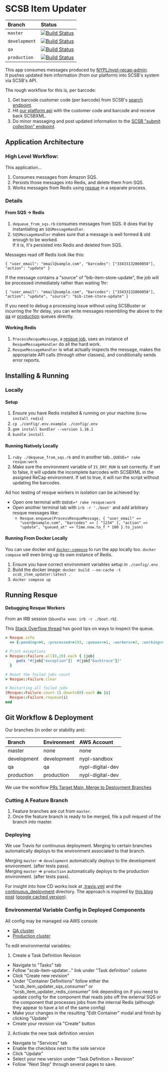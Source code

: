 # SCSB Item Updater

| Branch        | Status                                                                                                                                                   |
|:--------------|:---------------------------------------------------------------------------------------------------------------------------------------------------------|
| `master`      | [![Build Status](https://travis-ci.org/NYPL-discovery/scsb_item_updater.svg?branch=master)](https://travis-ci.org/NYPL-discovery/scsb_item_updater)      |
| `development` | [![Build Status](https://travis-ci.org/NYPL-discovery/scsb_item_updater.svg?branch=development)](https://travis-ci.org/NYPL-discovery/scsb_item_updater) |
| `qa`          | [![Build Status](https://travis-ci.org/NYPL-discovery/scsb_item_updater.svg?branch=qa)](https://travis-ci.org/NYPL-discovery/scsb_item_updater)          |
| `production`  | [![Build Status](https://travis-ci.org/NYPL-discovery/scsb_item_updater.svg?branch=production)](https://travis-ci.org/NYPL-discovery/scsb_item_updater)  |

This app consumes messages produced by [NYPL/nypl-recap-admin](https://github.com/NYPL/nypl-recap-admin).  
It pushes updated item information (from our platform) into SCSB's system via
SCSB's API.

The rough workflow for this is, per barcode:

1.  Get barcode customer code (per barcode) from SCSB's [search endpoint](https://uat-recap.htcinc.com:9093/swagger-ui.html#!/search-records-rest-controller/search).
2.  Hit [our platform api](https://platformdocs.nypl.org/#/recap/get_v0_1_recap_nypl_bibs) with the customer code and barcode and receive back SCSBXML.
3.  Do minor massaging and post updated information to the [SCSB "submit collection" endpoint](https://uat-recap.htcinc.com:9093/swagger-ui.html#!/shared-collection-rest-controller/submitCollection).

## Application Architecture

### High Level Workflow:

This application...

1.  Consumes messages from Amazon SQS.
2.  Persists those messages into Redis, and delete them from SQS.
3.  Works messages from Redis using [resque](https://github.com/resque/resque) in a separate process.

### Details

#### From SQS -> Redis

1.  `dequeue_from_sqs.rb` consumes messages from SQS. It does that by instantiating an `SQSMessageHandler`.
1.  `SQSMessageHandler` makes sure that a message is well formed & old enough to be worked.  
If it is, it's persisted into Redis and deleted from SQS.

Messages read off Redis look like this:

```
{ "user_email": "email@xample.com", "barcodes": ["33433132060058"], "action": "update" }
```

If the message contains a "source" of "bib-item-store-update", the job will be processed immediately rather than waiting 1hr:

```
{ "user_email": "email@xample.com", "barcodes": ["33433132060058"], "action": "update", "source": "bib-item-store-update" }
```

If you need to debug a processing issue without using SCSBuster or incurring the 1hr delay, you can write messages resembling the above to the [qa](https://console.aws.amazon.com/sqs/v2/home?region=us-east-1#/queues/https%3A%2F%2Fsqs.us-east-1.amazonaws.com%2F946183545209%2Fsierra-updates-for-scsb-qa/send-receive) or [production](https://console.aws.amazon.com/sqs/v2/home?region=us-east-1#/queues/https%3A%2F%2Fsqs.us-east-1.amazonaws.com%2F946183545209%2Fsierra-updates-for-scsb-production/send-receive) queues directly.

#### Working Redis

1.  `ProcessResqueMessage`, a [resque job](https://github.com/resque/resque#overview), uses an instance of `ResqueMessageHandler` do all the hard work.
1.  `ResqueMessageHandler` is what actually inspects the message, makes the appropriate API calls (through other classes), and conditionally sends error reports.

## Installing & Running

### Locally

#### Setup

1.  Ensure you have Redis installed & running on your machine (`brew install redis`)
1.  `cp ./config/.env.example ./config/.env`
1.  `gem install bundler --version 1.16.1`
1.  `bundle install`

#### Running Natively Locally

1. `ruby ./dequeue_from_sqs.rb` and in another tab...`QUEUE=* rake resque:work`
1.  Make sure the environment variable of `IS_DRY_RUN` is set correctly. If set to false, it will update the incomplete barcodes with SCSBXML in the assigned ReCap environment. If set to true, it will run the script without updating the barcodes.

Ad hoc testing of resque workers in isolation can be achieved by:

 - Open one terminal with `QUEUE=* rake resque:work`
 - Open another terminal tab with `irb -r './boot'` and add arbitrary resque messages like:
   - `Resque.enqueue(ProcessResqueMessage, { "user_email" => "user@example.com", "barcodes" => [ "1234" ], "action" => "update", "queued_at" => Time.now.to_f * 100 }.to_json)`

#### Running From Docker Locally

You can use docker and [`docker-compose`](https://docs.docker.com/compose/overview/) to run the app locally too.
`docker compose` will even bring up its own instance of Redis.

1.  Ensure you have correct environment variables setup in `./config/.env`
1.  Build the docker image: `docker build --no-cache -t scsb_item_updater:latest .`
1.  `docker compose up`

## Running Resque

#### Debugging Resque Workers

From an IRB session (`$bundle exec irb -r ./boot.rb`).

This [Stack Overflow thread](http://stackoverflow.com/questions/8798357/inspect-and-retry-resque-jobs-via-redis-cli) has good tips on ways to inspect the queue.

```ruby
> Resque.info
  => {:pending=>0, :processed=>193, :queues=>1, :workers=>2, :working=>0, :failed=>168, :servers=>["redis://fqdn.com:6379/0"], :environment=>"development"}

# Print exceptions
> Resque::Failure.all(0,20).each { |job|
     puts "#{job["exception"]}  #{job["backtrace"]}"
  }

# Reset the failed jobs count
> Resque::Failure.clear

# Restarting all failed jobs
(Resque::Failure.count-1).downto(0).each do |i|
  Resque::Failure.requeue(i)
end
```

## Git Workflow & Deployment

Our branches (in order or stability are):

| Branch      | Environment | AWS Account      |
|:------------|:------------|:-----------------|
| master      | none        | none             |
| development | development | nypl-sandbox     |
| qa          | qa          | nypl-digital-dev |
| production  | production  | nypl-digital-dev |

We use the workflow [PRs Target Main, Merge to Deployment Branches](https://github.com/NYPL/engineering-general/blob/master/standards/git-workflow.md#prs-target-main-merge-to-deployment-branches)

### Cutting A Feature Branch

1. Feature branches are cut from `master`.
2. Once the feature branch is ready to be merged, file a pull request of the branch _into_ master.

### Deploying

We use Travis for continuous deployment.
Merging to certain branches automatically deploys to the environment associated to
that branch.

Merging `master` => `development` automatically deploys to the development environment. (after tests pass).  
Merging `master` => `production` automatically deploys to the production environment. (after tests pass).

For insight into how CD works look at [.travis.yml](./.travis.yml) and the
[continuous_deployment](./continuous_deployment) directory.
The approach is inspired by [this blog post](https://dev.mikamai.com/2016/05/17/continuous-delivery-with-travis-and-ecs/) ([google cached version](https://webcache.googleusercontent.com/search?q=cache:NodZ-GZnk6YJ:https://dev.mikamai.com/2016/05/17/continuous-delivery-with-travis-and-ecs/+&cd=1&hl=en&ct=clnk&gl=us&client=firefox-b-1-ab)).

### Environmental Variable Config in Deployed Components

All config may be managed via AWS console
 * [QA cluster](https://console.aws.amazon.com/ecs/home?region=us-east-1#/clusters/scsb-item-updater-qa/services)
 * [Production cluster](https://console.aws.amazon.com/ecs/home?region=us-east-1#/clusters/scsb-item-updater-production/services)

To edit environmental variables:
1. Create a Task Definition Revision
  - Navigate to "Tasks" tab
  - Follow "scsb-item-updater..." link under "Task definition" column
  - Click "Create new revision"
  - Under "Container Definitions" follow either the "scsb_item_updater_sqs_consumer" or "scsb_item_updater_redis_consumer" link depending on if you need to update config for the component that reads jobs off the external SQS or the component that processes jobs from the internal Redis (although they appear to have a lot of the same config)
  - Make your changes in the resulting "Edit Container" modal and finish by clicking "Update"
  - Create your revision via "Create" button
2. Activate the new task definition version
  - Navigate to "Services" tab
  - Enable the checkbox next to the sole service
  - Click "Update"
  - Select your new version under "Task Definition > Revision"
  - Follow "Next Step" through several pages to save.
